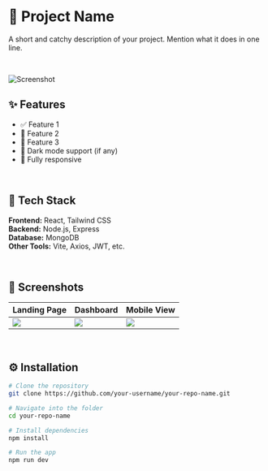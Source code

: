# 🚀 Project Name

A short and catchy description of your project. Mention what it does in one line.

<br/>

![Screenshot](link-to-screenshot.png)

## ✨ Features

- ✅ Feature 1
- 🚀 Feature 2
- 🎯 Feature 3
- 🌙 Dark mode support (if any)
- 📱 Fully responsive

<br/>

## 🔧 Tech Stack

**Frontend:** React, Tailwind CSS  
**Backend:** Node.js, Express  
**Database:** MongoDB  
**Other Tools:** Vite, Axios, JWT, etc.

<br/>

## 📸 Screenshots

| Landing Page | Dashboard | Mobile View |
|--------------|-----------|-------------|
| ![](link1.png) | ![](link2.png) | ![](link3.png) |

<br/>

## ⚙️ Installation

```bash
# Clone the repository
git clone https://github.com/your-username/your-repo-name.git

# Navigate into the folder
cd your-repo-name

# Install dependencies
npm install

# Run the app
npm run dev

